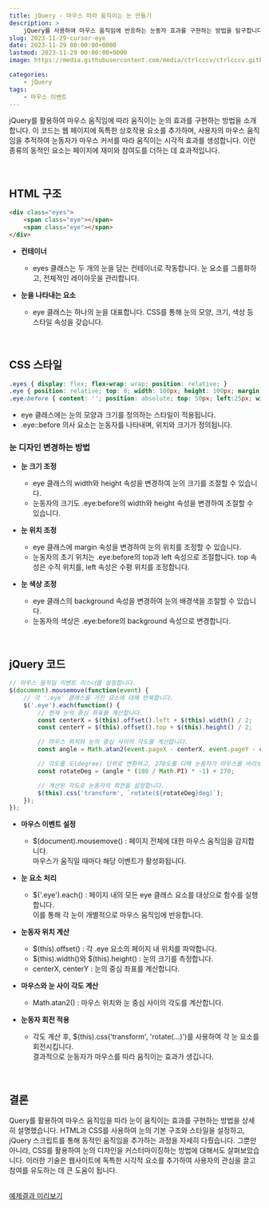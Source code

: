 ```yaml
---
title: jQuery - 마우스 따라 움직이는 눈 만들기
description: >  
    jQuery를 사용하여 마우스 움직임에 반응하는 눈동자 효과를 구현하는 방법을 탐구합니다. HTML과 CSS로 기본 구조와 스타일을 설정하고, jQuery로 동적인 움직임을 추가하는 과정을 자세히 다룹니다.
slug: 2023-11-29-cursor-eye
date: 2023-11-29 00:00:00+0000
lastmod: 2023-11-29 00:00:00+0000
image: https://media.githubusercontent.com/media/ctrlcccv/ctrlcccv.github.io/master/assets/img/post/2023-11-29-cursor-eye.webp

categories:
    - jQuery
tags:
    - 마우스 이벤트
---
```

jQuery를 활용하여 마우스 움직임에 따라 움직이는 눈의 효과를 구현하는 방법을 소개합니다. 이 코드는 웹 페이지에 독특한 상호작용 요소를 추가하며, 사용자의 마우스 움직임을 추적하여 눈동자가 마우스 커서를 따라 움직이는 시각적 효과를 생성합니다. 이런 종류의 동적인 요소는 페이지에 재미와 참여도를 더하는 데 효과적입니다.  


<ins class="adsbygoogle"
     style="display:block; text-align:center;"
     data-ad-layout="in-article"
     data-ad-format="fluid"
     data-ad-client="ca-pub-8535540836842352"
     data-ad-slot="2974559225"></ins>
<script>
     (adsbygoogle = window.adsbygoogle || []).push({});
</script>

<br>

## HTML 구조
```html
<div class="eyes">
    <span class="eye"></span>
    <span class="eye"></span>
</div>
```
* **컨테이너**  
  * eyes 클래스는 두 개의 눈을 담는 컨테이너로 작동합니다. 눈 요소를 그룹화하고, 전체적인 레이아웃을 관리합니다.

* **눈을 나타내는 요소**
  * eye 클래스는 하나의 눈을 대표합니다. CSS를 통해 눈의 모양, 크기, 색상 등 스타일 속성을 갖습니다.  
<br>

## CSS 스타일
```css
.eyes { display: flex; flex-wrap: wrap; position: relative; } 
.eye { position: relative; top: 0; width: 100px; height: 100px; margin: 0 15px; background: #fff; border-radius: 50%; } 
.eye:before { content: ''; position: absolute; top: 50px; left:25px; width:45px; height: 45px; background: #333; border-radius: 50%; transform: translate(-50%, -50%); } 
```
* eye 클래스에는 눈의 모양과 크기를 정의하는 스타일이 적용됩니다.
* .eye::before 의사 요소는 눈동자를 나타내며, 위치와 크기가 정의됩니다.  

### 눈 디자인 변경하는 방법

* **눈 크기 조정**  
  * eye 클래스의 width와 height 속성을 변경하여 눈의 크기를 조절할 수 있습니다.
  * 눈동자의 크기도 .eye:before의 width와 height 속성을 변경하여 조절할 수 있습니다.

* **눈 위치 조정**  
  * eye 클래스에 margin 속성을 변경하여 눈의 위치를 조정할 수 있습니다.
  * 눈동자의 초기 위치는 .eye:before의 top과 left 속성으로 조절합니다. top 속성은 수직 위치를, left 속성은 수평 위치를 조정합니다.

* **눈 색상 조정**  
  * eye 클래스의 background 속성을 변경하여 눈의 배경색을 조절할 수 있습니다.
  * 눈동자의 색상은 .eye:before의 background 속성으로 변경합니다.


<ins class="adsbygoogle"
     style="display:block; text-align:center;"
     data-ad-layout="in-article"
     data-ad-format="fluid"
     data-ad-client="ca-pub-8535540836842352"
     data-ad-slot="2974559225"></ins>
<script>
     (adsbygoogle = window.adsbygoogle || []).push({});
</script>

<br>

## jQuery 코드
```js
// 마우스 움직임 이벤트 리스너를 설정합니다.
$(document).mousemove(function(event) {
    // 각 '.eye' 클래스를 가진 요소에 대해 반복합니다.
    $('.eye').each(function() {
        // 현재 눈의 중심 좌표를 계산합니다. 
        const centerX = $(this).offset().left + $(this).width() / 2;
        const centerY = $(this).offset().top + $(this).height() / 2;

        // 마우스 위치와 눈의 중심 사이의 각도를 계산합니다.
        const angle = Math.atan2(event.pageX - centerX, event.pageY - centerY);

        // 각도를 도(degree) 단위로 변환하고, 270도를 더해 눈동자가 마우스를 바라보도록 조정합니다.
        const rotateDeg = (angle * (180 / Math.PI) * -1) + 270;

        // 계산된 각도로 눈동자의 회전을 설정합니다.
        $(this).css('transform', `rotate(${rotateDeg}deg)`);
    });
});
```
* **마우스 이벤트 설정**  
  * $(document).mousemove() : 페이지 전체에 대한 마우스 움직임을 감지합니다.   
  마우스가 움직일 때마다 해당 이벤트가 활성화됩니다.

* **눈 요소 처리**  
  * $('.eye').each() : 페이지 내의 모든 eye 클래스 요소를 대상으로 함수를 실행합니다.  
  이를 통해 각 눈이 개별적으로 마우스 움직임에 반응합니다.

* **눈동자 위치 계산**  
  * $(this).offset() : 각 .eye 요소의 페이지 내 위치를 파악합니다.
  * $(this).width()와 $(this).height() : 눈의 크기를 측정합니다.
  * centerX, centerY : 눈의 중심 좌표를 계산합니다.

* **마우스와 눈 사이 각도 계산**  
  * Math.atan2() : 마우스 위치와 눈 중심 사이의 각도를 계산합니다.  

* **눈동자 회전 적용**  
  * 각도 계산 후, $(this).css('transform', 'rotate(…)')를 사용하여 각 눈 요소를 회전시킵니다.   
  결과적으로 눈동자가 마우스를 따라 움직이는 효과가 생깁니다.  
<br>

## 결론
Query를 활용하여 마우스 움직임을 따라 눈이 움직이는 효과를 구현하는 방법을 상세히 설명했습니다. HTML과 CSS를 사용하여 눈의 기본 구조와 스타일을 설정하고, jQuery 스크립트를 통해 동적인 움직임을 추가하는 과정을 자세히 다뤘습니다. 그뿐만 아니라, CSS를 활용하여 눈의 디자인을 커스터마이징하는 방법에 대해서도 살펴보았습니다. 이러한 기술은 웹사이트에 독특한 시각적 요소를 추가하여 사용자의 관심을 끌고 참여를 유도하는 데 큰 도움이 됩니다.  
<br>

<div class="btn_wrap">
    <a target="_blank" href="https://ctrlcccv.github.io/ctrlcccv-demo/2023-11-29-cursor-eye/">예제결과 미리보기</a>
</div>
